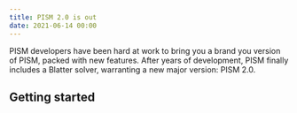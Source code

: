 ```yaml
---
title: PISM 2.0 is out
date: 2021-06-14 00:00
---
```


PISM developers have been hard at work to bring you a brand you version of PISM, packed with new features. After years of development, PISM finally includes a Blatter solver, warranting a new major version: PISM 2.0.

## Getting started

